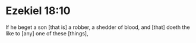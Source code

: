 # Ezekiel 18:10

If he beget a son [that is] a robber, a shedder of blood, and [that] doeth the like to [any] one of these [things],